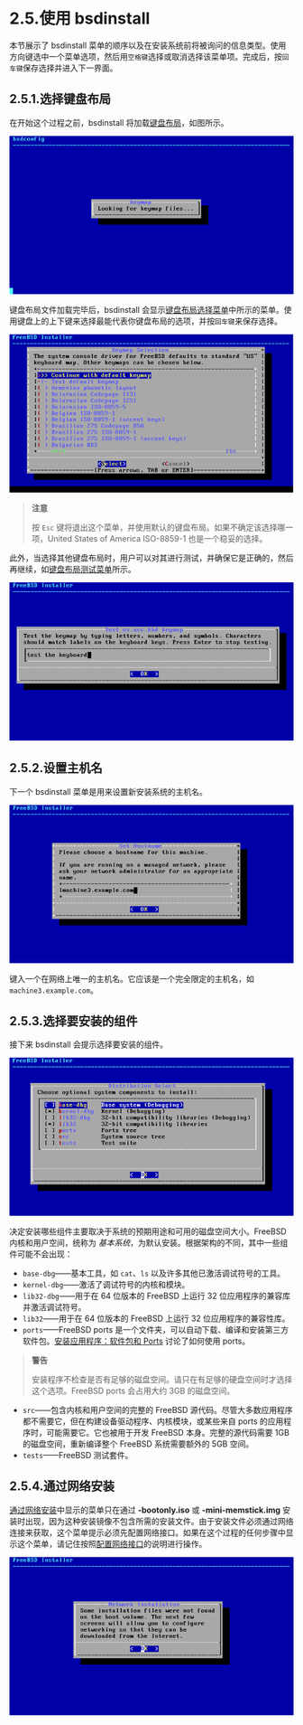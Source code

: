 # 2.5.使用 bsdinstall

本节展示了 bsdinstall 菜单的顺序以及在安装系统前将被询问的信息类型。使用方向键选中一个菜单选项，然后用`空格键`选择或取消选择该菜单项。完成后，按`回车键`保存选择并进入下一界面。

## 2.5.1.选择键盘布局

在开始这个过程之前，bsdinstall 将加载[键盘布局](https://docs.freebsd.org/en/books/handbook/bsdinstall/#bsdinstall-keymap-loading)，如图所示。

![键盘布局](.././img/assets/4.png)



键盘布局文件加载完毕后，bsdinstall 会显示[键盘布局选择菜单](https://docs.freebsd.org/en/books/handbook/bsdinstall/#bsdinstall-keymap-10)中所示的菜单。使用键盘上的上下键来选择最能代表你键盘布局的选项，并按`回车键`来保存选择。

![显示所有支持的键盘的键盘图选择菜单](.././img/assets/5.png)



> **注意**
>
> 按 `Esc` 键将退出这个菜单，并使用默认的键盘布局。如果不确定该选择哪一项，United States of America ISO-8859-1 也是一个稳妥的选择。

此外，当选择其他键盘布局时，用户可以对其进行测试，并确保它是正确的，然后再继续，如[键盘布局测试菜单](https://docs.freebsd.org/en/books/handbook/bsdinstall/#bsdinstall-keymap-testing)所示。

![键盘布局测试菜单](.././img/assets/6.png)



## 2.5.2.设置主机名

下一个 bsdinstall 菜单是用来设置新安装系统的主机名。

![设置主机名](.././img/assets/7.png)



键入一个在网络上唯一的主机名。它应该是一个完全限定的主机名，如 `machine3.example.com`。

## 2.5.3.选择要安装的组件

接下来 bsdinstall 会提示选择要安装的组件。

![可以安装的不同组件。例如：base-dbg, lib32, ports, 等等。](.././img/assets/8.png)



决定安装哪些组件主要取决于系统的预期用途和可用的磁盘空间大小。FreeBSD 内核和用户空间，统称为 _基本系统_，为默认安装。根据架构的不同，其中一些组件可能不会出现：

- `base-dbg`——基本工具，如 `cat`、`ls` 以及许多其他已激活调试符号的工具。
- `kernel-dbg`——激活了调试符号的内核和模块。
- `lib32-dbg`——用于在 64 位版本的 FreeBSD 上运行 32 位应用程序的兼容库并激活调试符号。
- `lib32`——用于在 64 位版本的 FreeBSD 上运行 32 位应用程序的兼容性库。
- `ports`——FreeBSD ports 是一个文件夹，可以自动下载、编译和安装第三方软件包。[安装应用程序：软件包和 Ports](https://docs.freebsd.org/en/books/handbook/ports/index.html#ports) 讨论了如何使用 ports。

> **警告**
>
> 安装程序不检查是否有足够的磁盘空间。请只在有足够的硬盘空间时才选择这个选项。FreeBSD ports 会占用大约 3GB 的磁盘空间。

- `src`——包含内核和用户空间的完整的 FreeBSD 源代码。尽管大多数应用程序都不需要它，但在构建设备驱动程序、内核模块，或某些来自 ports 的应用程序时，可能需要它。它也被用于开发 FreeBSD 本身。完整的源代码需要 1GB 的磁盘空间，重新编译整个 FreeBSD 系统需要额外的 5GB 空间。
- `tests`——FreeBSD 测试套件。

## 2.5.4.通过网络安装

[通过网络安装](https://docs.freebsd.org/en/books/handbook/bsdinstall/#bsdinstall-netinstall-notify)中显示的菜单只在通过 **-bootonly.iso** 或 **-mini-memstick.img** 安装时出现，因为这种安装镜像不包含所需的安装文件。由于安装文件必须通过网络连接来获取，这个菜单提示必须先配置网络接口。如果在这个过程的任何步骤中显示这个菜单，请记住按照[配置网络接口](https://docs.freebsd.org/en/books/handbook/bsdinstall/#bsdinstall-config-network-dev)的说明进行操作。

![表示没有找到某些组件，将使用网络下载。](.././img/assets/9.png)


